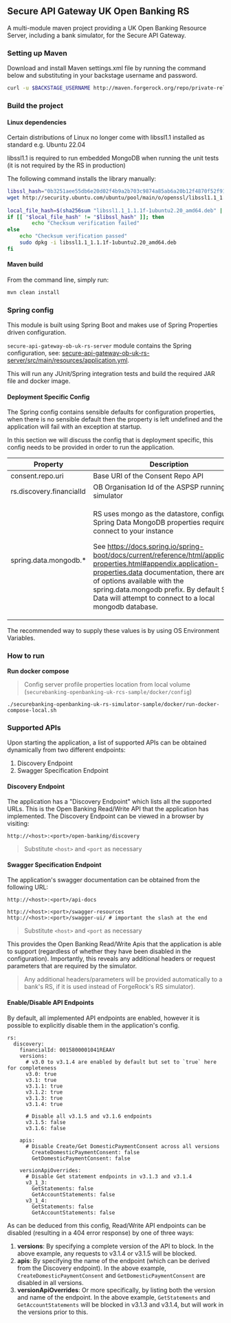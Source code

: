 ## Secure API Gateway UK Open Banking RS

A multi-module maven project providing a UK Open Banking Resource Server, including a bank simulator, for the Secure API Gateway.

### Setting up Maven

Download and install Maven settings.xml file by running the command below and substituting in your backstage username and password.

```bash
curl -u $BACKSTAGE_USERNAME http://maven.forgerock.org/repo/private-releases/settings.xml > ~/.m2/settings.xml
```

### Build the project
#### Linux dependencies
Certain distributions of Linux no longer come with libssl1.1 installed as standard e.g. Ubuntu 22.04

libssl1.1 is required to run embedded MongoDB when running the unit tests (it is not required by the RS in production)

The following command installs the library manually:
```bash
libssl_hash="0b3251aee55db6e20d02f4b9a2b703c9874a85ab6a20b12f4870f52f91633d37"
wget http://security.ubuntu.com/ubuntu/pool/main/o/openssl/libssl1.1_1.1.1f-1ubuntu2.20_amd64.deb
 
local_file_hash=$(sha256sum "libssl1.1_1.1.1f-1ubuntu2.20_amd64.deb" | awk '{print $1}')
if [[ "$local_file_hash" != "$libssl_hash" ]]; then
        echo "Checksum verification failed"
else
    echo "Checksum verification passed"
    sudo dpkg -i libssl1.1_1.1.1f-1ubuntu2.20_amd64.deb
fi
```
#### Maven build

From the command line, simply run:

```bash
mvn clean install
```
### Spring config
This module is built using Spring Boot and makes use of Spring Properties driven configuration.

`secure-api-gateway-ob-uk-rs-server` module contains the Spring configuration, see: [secure-api-gateway-ob-uk-rs-server/src/main/resources/application.yml](secure-api-gateway-ob-uk-rs-server/src/main/resources/application.yml).

This will run any JUnit/Spring integration tests and build the required JAR file and docker image.

#### Deployment Specific Config
The Spring config contains sensible defaults for configuration properties, when there is no sensible default then the property is left undefined and the application will fail with an exception at startup.

In this section we will discuss the config that is deployment specific, this config needs to be provided in order to run the application.


| Property                 | Description                                                                                                                                                                                                                                                                                                                                                                                                                            |
|--------------------------|----------------------------------------------------------------------------------------------------------------------------------------------------------------------------------------------------------------------------------------------------------------------------------------------------------------------------------------------------------------------------------------------------------------------------------------|
| consent.repo.uri         | Base URI of the Consent Repo API                                                                                                                                                                                                                                                                                                                                                                                                       |
| rs.discovery.financialId | OB Organisation Id of the ASPSP running the simulator                                                                                                                                                                                                                                                                                                                                                                                  |                                                                                                                                                                                                                                                                                                                                                                                 |
| spring.data.mongodb.*    | <p>RS uses mongo as the datastore, configure the Spring Data MongoDB properties required to connect to your instance</p><p>See https://docs.spring.io/spring-boot/docs/current/reference/html/application-properties.html#appendix.application-properties.data documentation, there are lots of options available with the spring.data.mongodb prefix. By default Spring Data will attempt to connect to a local mongodb database.</p> | 



The recommended way to supply these values is by using OS Environment Variables.

### How to run

**Run docker compose**
> Config server profile properties location from local volume (`securebanking-openbanking-uk-rcs-sample/docker/config`)
```shell
./securebanking-openbanking-uk-rs-simulator-sample/docker/run-docker-compose-local.sh
```

### Supported APIs
Upon starting the application, a list of supported APIs can be obtained dynamically from two different endpoints:

1. Discovery Endpoint
1. Swagger Specification Endpoint
 
#### Discovery Endpoint
The application has a "Discovery Endpoint" which lists all the supported URLs. This is the Open Banking Read/Write API
that the application has implemented. The Discovery Endpoint can be viewed in a browser by visiting:

```http://<host>:<port>/open-banking/discovery```

> Substitute `<host>` and `<port` as necessary

#### Swagger Specification Endpoint
The application's swagger documentation can be obtained from the following URL:

```shell
http://<host>:<port>/api-docs
``` 
```shell
http://<host>:<port>/swagger-resources
http://<host>:<port>/swagger-ui/ # important the slash at the end
```
> Substitute `<host>` and `<port` as necessary

This provides the Open Banking Read/Write Apis that the application is able
to support (regardless of whether they have been disabled in the configuration). Importantly, this reveals any
additional headers or request parameters that are required by the simulator.

> Any additional headers/parameters will be provided automatically to a bank's RS, if it is used instead
>of ForgeRock's RS simulator).

#### Enable/Disable API Endpoints
By default, all implemented API endpoints are enabled, however it is possible to explicitly disable them in the
application's config.

```
rs:
  discovery:
    financialId: 0015800001041REAAY
    versions:
      # v3.0 to v3.1.4 are enabled by default but set to `true` here for completeness
      v3.0: true
      v3.1: true
      v3.1.1: true
      v3.1.2: true
      v3.1.3: true
      v3.1.4: true

      # Disable all v3.1.5 and v3.1.6 endpoints
      v3.1.5: false
      v3.1.6: false

    apis:
      # Disable Create/Get DomesticPaymentConsent across all versions
        CreateDomesticPaymentConsent: false      
        GetDomesticPaymentConsent: false

    versionApiOverrides:
      # Disable Get statement endpoints in v3.1.3 and v3.1.4
      v3_1_3:
        GetStatements: false
        GetAccountStatements: false
      v3_1_4:
        GetStatements: false
        GetAccountStatements: false
```

As can be deduced from this config, Read/Write API endpoints can be disabled (resulting in a 404 error response) by one
of three ways:

1. **versions**: By specifying a complete version of the API to block. In the above example, any requests to v3.1.4
or v3.1.5 will be blocked.
1. **apis**: By specifying the name of the endpoint (which can be derived from the Discovery endpoint). In the above
example, `CreateDomesticPaymentConsent` and `GetDomesticPaymentConsent` are disabled in all versions.
1. **versionApiOverrides**: Or more specifically, by listing both the version and name of the endpoint. In the above
example, `GetStatements` and `GetAccountStatements` will be blocked in v3.1.3 and v3.1.4, but will work in the versions
prior to this.